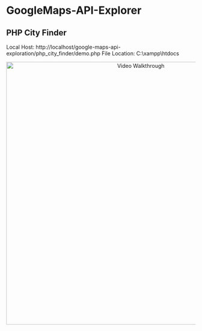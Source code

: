 # GoogleMaps-API-Explorer

## PHP City Finder
Local Host: http://localhost/google-maps-api-exploration/php_city_finder/demo.php
File Location: C:\xampp\htdocs

<p align="center">
  <img src='https://github.com/Antonio-Villarreal/google-maps-api-exploration/blob/main/media/php_city_finder_v1.gif' title='Video Walkthrough' width='700' alt='Video Walkthrough' />
  </p>


